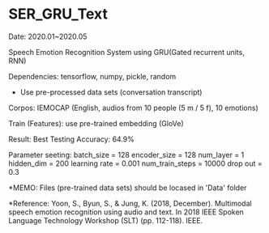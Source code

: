 # SER_GRU_Text

Date: 2020.01~2020.05 
 
Speech Emotion Recognition System using GRU(Gated recurrent units, RNN)

Dependencies: tensorflow, numpy, pickle, random
* Use pre-processed data sets (conversation transcript)

Corpos: IEMOCAP (English, audios from 10 people (5 m / 5 f), 10 emotions)

Train (Features): use pre-trained embedding (GloVe)

Result: Best Testing Accuracy: 64.9%

Parameter seeting: 
batch_size = 128
encoder_size = 128
num_layer = 1
hidden_dim = 200
learning rate = 0.001
num_train_steps = 10000
drop out = 0.3

*MEMO: Files (pre-trained data sets) should be locased in 'Data' folder

*Reference: Yoon, S., Byun, S., & Jung, K. (2018, December). Multimodal speech emotion recognition using audio and text. In 2018 IEEE Spoken Language Technology Workshop (SLT) (pp. 112-118). IEEE.
